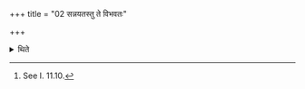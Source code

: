 +++
title = "02 सन्नयतस्तु ते विभवतः"

+++

<details><summary>थिते</summary>

2. In the case of a sacrificer who prepares Sāṁnāyya, those[^1] (two strainers prepared earlier) are sufficient.  

[^1]: See I. 11.10.
</details>
